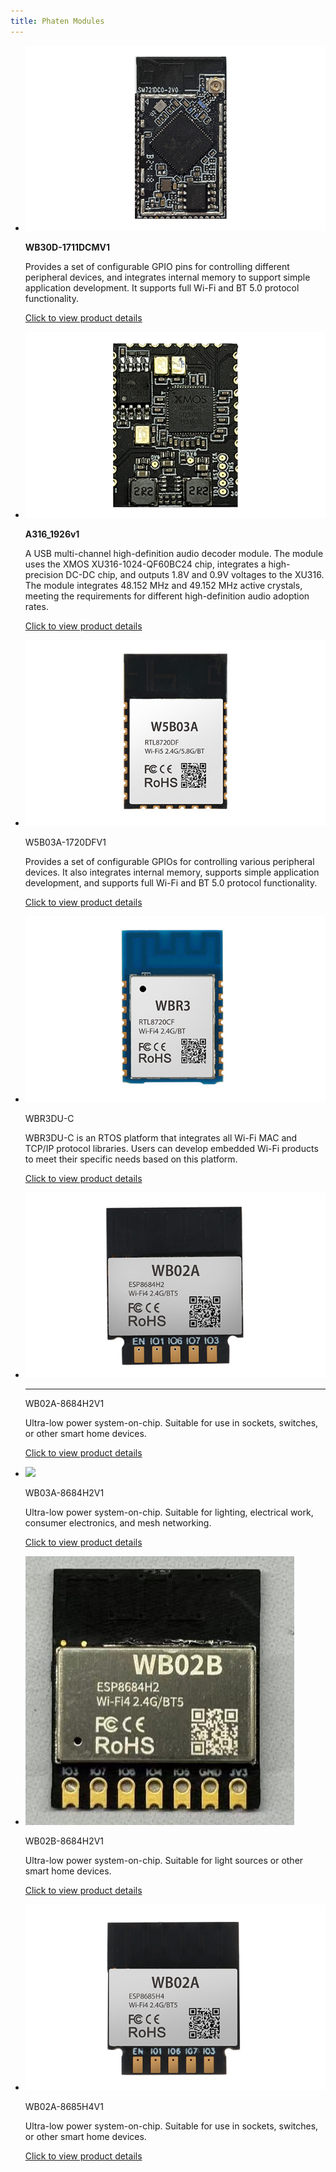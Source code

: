 ```yaml
---
title: Phaten Modules
---
```


<div class="grid cards" markdown>

-  ![](/assets/images/speaker/11-08/model/8711model.png)

    **WB30D-1711DCMV1**

    Provides a set of configurable GPIO pins for controlling different peripheral devices, and integrates internal memory to support simple application development. It supports full Wi-Fi and BT 5.0 protocol functionality.

    [Click to view product details](../model/RTL8711.md)

-  ![](/assets/images/speaker/11-08/model/A316-product.png)

    **A316_1926v1**

    A USB multi-channel high-definition audio decoder module. The module uses the XMOS XU316-1024-QF60BC24 chip, integrates a high-precision DC-DC chip, and outputs 1.8V and 0.9V voltages to the XU316. The module integrates 48.152 MHz and 49.152 MHz active crystals, meeting the requirements for different high-definition audio adoption rates.

    [Click to view product details](https://phaten-audio.com/zh/products/hifi_audio/a316_1926v1/)

-   ![](/assets/images/chanpin-tu/插座1.jpg)

    W5B03A-1720DFV1

    Provides a set of configurable GPIOs for controlling various peripheral devices. It also integrates internal memory, supports simple application development, and supports full Wi-Fi and BT 5.0 protocol functionality.

    [Click to view product details](../8720df/W5B03A-1720DFV1.md)

-   ![](/assets/images/chanpin-tu/8720cf.jpg)

    WBR3DU-C

    WBR3DU-C is an RTOS platform that integrates all Wi-Fi MAC and TCP/IP protocol libraries. Users can develop embedded Wi-Fi products to meet their specific needs based on this platform.

    [Click to view product details](../8720cf/WBR3DU-C.md)

-   ![](/assets/images/chanpin-tu/wb02a.jpg)

    ---
    WB02A-8684H2V1

    Ultra-low power system-on-chip. Suitable for use in sockets, switches, or other smart home devices.

    [Click to view product details](../matter/socket1_5.md)

-   ![](/assets/images/chanpin-tu/wb03a.png)

    WB03A-8684H2V1
    
    Ultra-low power system-on-chip. Suitable for lighting, electrical work, consumer electronics, and mesh networking.

    [Click to view product details](../matter/WB03A-8684H2V1.md)
    
-   ![](/assets/images/chanpin-tu/wb02b.jpg)

    WB02B-8684H2V1

    Ultra-low power system-on-chip. Suitable for light sources or other smart home devices.

    [Click to view product details](../matter/WB02B-8684H2V1.md)
   
-   ![](/assets/images/chanpin-tu/wb02a-h4.jpg)

    WB02A-8685H4V1

    Ultra-low power system-on-chip. Suitable for use in sockets, switches, or other smart home devices.

    [Click to view product details](../tasmota/tasmota-matter.md)
    
</div>
